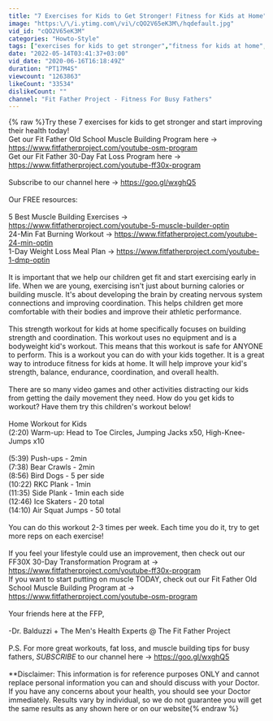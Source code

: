```yaml
---
title: "7 Exercises for Kids to Get Stronger! Fitness for Kids at Home"
image: "https:\/\/i.ytimg.com\/vi\/cQO2V65eK3M\/hqdefault.jpg"
vid_id: "cQO2V65eK3M"
categories: "Howto-Style"
tags: ["exercises for kids to get stronger","fitness for kids at home","improve your kids strength"]
date: "2022-05-14T03:41:37+03:00"
vid_date: "2020-06-16T16:18:49Z"
duration: "PT17M4S"
viewcount: "1263863"
likeCount: "33534"
dislikeCount: ""
channel: "Fit Father Project - Fitness For Busy Fathers"
---
```

{% raw %}Try these 7 exercises for kids to get stronger and start improving their health today!<br />Get our Fit Father Old School Muscle Building Program here → <a rel="nofollow" target="blank" href="https://www.fitfatherproject.com/youtube-osm-program">https://www.fitfatherproject.com/youtube-osm-program</a><br />Get our Fit Father 30-Day Fat Loss Program here → <a rel="nofollow" target="blank" href="https://www.fitfatherproject.com/youtube-ff30x-program">https://www.fitfatherproject.com/youtube-ff30x-program</a><br /><br />Subscribe to our channel here → <a rel="nofollow" target="blank" href="https://goo.gl/wxghQ5">https://goo.gl/wxghQ5</a><br /><br />Our FREE resources: <br /><br />5 Best Muscle Building Exercises → <a rel="nofollow" target="blank" href="https://www.fitfatherproject.com/youtube-5-muscle-builder-optin">https://www.fitfatherproject.com/youtube-5-muscle-builder-optin</a><br />24-Min Fat Burning Workout → <a rel="nofollow" target="blank" href="https://www.fitfatherproject.com/youtube-24-min-optin">https://www.fitfatherproject.com/youtube-24-min-optin</a><br />1-Day Weight Loss Meal Plan → <a rel="nofollow" target="blank" href="https://www.fitfatherproject.com/youtube-1-dmp-optin">https://www.fitfatherproject.com/youtube-1-dmp-optin</a><br /><br />It is important that we help our children get fit and start exercising early in life. When we are young, exercising isn't just about burning calories or building muscle. It's about developing the brain by creating nervous system connections and improving coordination. This helps children get more comfortable with their bodies and improve their athletic performance.<br /><br />This strength workout for kids at home specifically focuses on building strength and coordination. This workout uses no equipment and is a bodyweight kid's workout. This means that this workout is safe for ANYONE to perform. This is a workout you can do with your kids together. It is a great way to introduce fitness for kids at home. It will help improve your kid's strength, balance, endurance, coordination, and overall health.<br /><br />There are so many video games and other activities distracting our kids from getting the daily movement they need. How do you get kids to workout? Have them try this children's workout below!<br /><br />Home Workout for Kids<br />(2:20) Warm-up: Head to Toe Circles, Jumping Jacks x50, High-Knee-Jumps x10<br /><br />(5:39) Push-ups - 2min<br />(7:38) Bear Crawls - 2min<br />(8:56) Bird Dogs - 5 per side<br />(10:22) RKC Plank - 1min<br />(11:35) Side Plank - 1min each side<br />(12:46) Ice Skaters - 20 total<br />(14:10) Air Squat Jumps - 50 total<br /><br />You can do this workout 2-3 times per week. Each time you do it, try to get more reps on each exercise!<br /><br />If you feel your lifestyle could use an improvement, then check out our FF30X 30-Day Transformation Program at → <a rel="nofollow" target="blank" href="https://www.fitfatherproject.com/youtube-ff30x-program">https://www.fitfatherproject.com/youtube-ff30x-program</a><br />If you want to start putting on muscle TODAY, check out our Fit Father Old School Muscle Building Program at → <a rel="nofollow" target="blank" href="https://www.fitfatherproject.com/youtube-osm-program">https://www.fitfatherproject.com/youtube-osm-program</a><br /><br />Your friends here at the FFP,<br /><br />-Dr. Balduzzi + The Men's Health Experts @ The Fit Father Project<br /><br />P.S. For more great workouts, fat loss, and muscle building tips for busy fathers, *SUBSCRIBE* to our channel here → <a rel="nofollow" target="blank" href="https://goo.gl/wxghQ5">https://goo.gl/wxghQ5</a><br /><br />**Disclaimer: This information is for reference purposes ONLY and cannot replace personal information you can and should discuss with your Doctor. If you have any concerns about your health, you should see your Doctor immediately. Results vary by individual, so we do not guarantee you will get the same results as any shown here or on our website{% endraw %}
